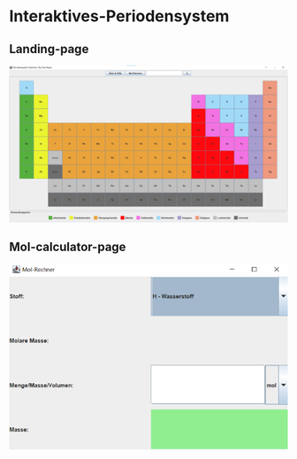 # Interaktives-Periodensystem

## Landing-page
![Landing Page](img/landing-page.png)

## Mol-calculator-page
![Mol Calculator](img/mol-rechner.png)
